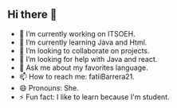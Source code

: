 ## Hi there 👋

- 🔭 I’m currently working on ITSOEH.
- 🌱 I’m currently learning Java and Html.
- 👯 I’m looking to collaborate on projects.
- 🤔 I’m looking for help with Java and react.
- 💬 Ask me about my favorites language.
- 📫 How to reach me: fatiiBarrera21.
- 😄 Pronouns: She.
- ⚡ Fun fact: I like to learn because I'm student.